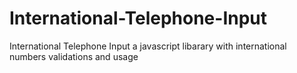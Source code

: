 # International-Telephone-Input
International Telephone Input a javascript libarary with international numbers validations and usage 
